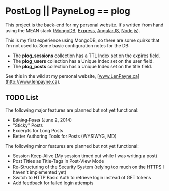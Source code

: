 PostLog || PayneLog == plog
===========================

This project is the back-end for my personal website. It's written from hand using
the MEAN stack ([MongoDB](http://www.mongodb.org), [Express](http://www.expressjs.com),
[AngularJS](http://www.angularjs.org), [Node.js](http://www.nodejs.org)).

This is my first experience using MongoDB, so there are some quirks that I'm not
used to. Some basic configuration notes for the DB:

* The **plog_sessions** collection has a TTL Index set on the expires field.
* The **plog_users** collection has a Unique Index set on the user field.
* The **plog_posts** collection has a Unique Index set on the title field.

See this in the wild at my personal website, [www.LenPayne.ca](http://www.lenpayne.ca).

TODO List
---------

The following major features are planned but not yet functional:

* ~~Editing Posts~~ (June 2, 2014)
* "Sticky" Posts
* Excerpts for Long Posts
* Better Authoring Tools for Posts (WYSIWYG, MD)

The following minor features are planned but not yet functional:

* Session Keep-Alive (My session timed out while I was writing a post)
* Post Titles as Title-Tags in Post-View Mode
* Re-Structuring of the Security System (relying too much on the HTTPS I haven't implemented yet)
* Switch to HTTP Basic Auth to retrieve login instead of GET tokens
* Add feedback for failed login attempts
